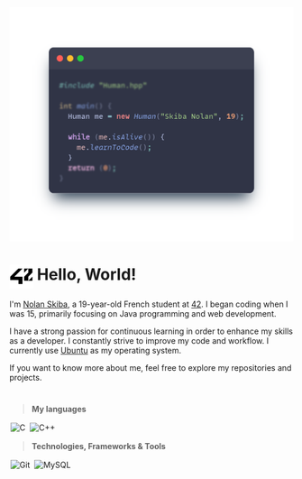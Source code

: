 ![](assets/Snap.png)

# <img src="assets/42.png" width="42px" align="top"> Hello, World!
I'm [Nolan Skiba](https://www.linkedin.com/in/nolan-skiba-35b3b8279/), a 19-year-old French student at [42](http://42angouleme.fr/). I began coding when I was 15, primarily focusing on Java programming and web development.

I have a strong passion for continuous learning in order to enhance my skills as a developer. I constantly strive to improve my code and workflow. I currently use [Ubuntu](https://ubuntu.com/download) as my operating system.

If you want to know more about me, feel free to explore my repositories and projects.
#

> **My languages**

<div>
<img style="margin: 2px" src="https://profilinator.rishav.dev/skills-assets/c-original.svg" alt="C" width="22px" />
<img style="margin: 2px" src="https://profilinator.rishav.dev/skills-assets/cplusplus-original.svg" alt="C++" width="22px" />


> **Technologies, Frameworks & Tools**

<img style="margin: 2px" src="https://profilinator.rishav.dev/skills-assets/git-scm-icon.svg" alt="Git" width="22px" />  
<img style="margin: 2px" src="https://profilinator.rishav.dev/skills-assets/mysql-original-wordmark.svg" alt="MySQL" width="22px" />  
</div>

#

<br>
